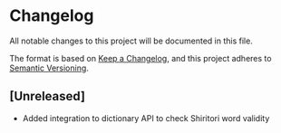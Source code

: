 # Changelog

All notable changes to this project will be documented in this file.

The format is based on [Keep a Changelog](https://keepachangelog.com/en/1.0.0/),
and this project adheres to [Semantic Versioning](https://semver.org/spec/v2.0.0.html).

## [Unreleased]

- Added integration to dictionary API to check Shiritori word validity

<!-- ## [1.0.0] - 2017-06-20

### Added

- New visual identity by [@tylerfortune8](https://github.com/tylerfortune8).
- Version navigation.

### Changed

- Start using "changelog" over "change log" since it's the common usage.

### Removed

- Section about "changelog" vs "CHANGELOG".

### Fixed

- Swag -->
